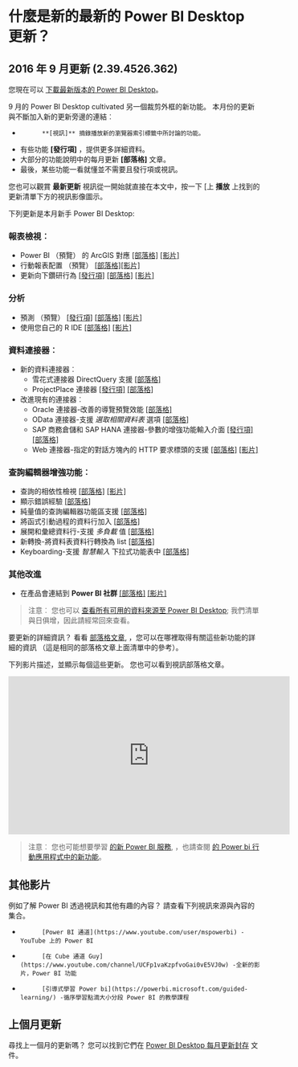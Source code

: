 <properties
   pageTitle="什麼是新的最新的 Power BI Desktop 更新？"
   description="什麼是新的最新的 Power BI Desktop 更新？"
   services="powerbi"
   documentationCenter=""
   authors="davidiseminger"
   manager="mblythe"
   backup=""
   editor=""
   tags=""
   qualityFocus="monitoring"
   qualityDate="05/31/2016"/>

<tags
   ms.service="powerbi"
   ms.devlang="NA"
   ms.topic="get-started-article"
   ms.tgt_pltfrm="NA"
   ms.workload="powerbi"
   ms.date="09/30/2016"
   ms.author="davidi"/>
# 什麼是新的最新的 Power BI Desktop 更新？

## 2016 年 9 月更新 (2.39.4526.362)

您現在可以 [下載最新版本的 Power BI Desktop](https://powerbi.microsoft.com/desktop)。

9 月的 Power BI Desktop cultivated 另一個裁剪外框的新功能。 本月份的更新與不斷加入新的更新旁邊的連結︰

-   
            **[視訊]** 摘錄播放新的瀏覽器索引標籤中所討論的功能。
-   有些功能 **[發行項]** ，提供更多詳細資料。
-   大部分的功能說明中的每月更新 **[部落格]** 文章。
-   最後，某些功能一看就懂並不需要且發行項或視訊。

您也可以觀賞 **最新更新** 視訊從一開始就直接在本文中，按一下 [上 **播放** 上找到的更新清單下方的視訊影像圖示。

下列更新是本月新手 Power BI Desktop:

### 報表檢視︰

-   Power BI （預覽） 的 ArcGIS 對應 [[部落格]](https://powerbi.microsoft.com/blog/power-bi-desktop-september-feature-summary/) [[影片]](https://youtu.be/pcUr6E8g_KI?t=2m8s)
-   行動報表配置 （預覽） [[部落格]](https://powerbi.microsoft.com/blog/power-bi-desktop-september-feature-summary/)[[影片]](https://youtu.be/pcUr6E8g_KI?t=3m59s)
-   更新向下鑽研行為 [[發行項]](powerbi-desktop-inline-hierarchy-labels.md) [[部落格]](https://powerbi.microsoft.com/blog/power-bi-desktop-september-feature-summary/) [[影片]](https://youtu.be/pcUr6E8g_KI?t=5m6s)


### 分析

-   預測 （預覽） [[發行項]](powerbi-desktop-analytics-pane.md) [[部落格]](https://powerbi.microsoft.com/blog/power-bi-desktop-september-feature-summary/) [[影片]](https://youtu.be/pcUr6E8g_KI?t=6m6s)
-   使用您自己的 R IDE [[部落格]](https://powerbi.microsoft.com/blog/power-bi-desktop-september-feature-summary/) [[影片]](https://youtu.be/pcUr6E8g_KI?t=6m56s)


### 資料連接器︰

-   新的資料連接器︰
    -   雪花式連接器 DirectQuery 支援 [[部落格]](https://powerbi.microsoft.com/blog/power-bi-desktop-september-feature-summary/)
    -   ProjectPlace 連接器 [[發行項]](powerbi-desktop-connect-impala.md) [[部落格]](https://powerbi.microsoft.com/blog/power-bi-desktop-september-feature-summary/)
-   改進現有的連接器︰
    -   Oracle 連接器-改善的導覽預覽效能 [[部落格]](https://powerbi.microsoft.com/blog/power-bi-desktop-september-feature-summary/)
    -   OData 連接器-支援 *選取相關資料表* 選項 [[部落格]](https://powerbi.microsoft.com/blog/power-bi-desktop-september-feature-summary/)
    -   SAP 商務倉儲和 SAP HANA 連接器-參數的增強功能輸入介面 [[發行項]](powerbi-desktop-sap-bw-connector.md) [[部落格]](https://powerbi.microsoft.com/blog/power-bi-desktop-september-feature-summary/)
    -   Web 連接器-指定的對話方塊內的 HTTP 要求標頭的支援 [[部落格]](https://powerbi.microsoft.com/blog/power-bi-desktop-september-feature-summary/) [[影片]](https://youtu.be/pcUr6E8g_KI?t=8m5s)


### 查詢編輯器增強功能︰

-   查詢的相依性檢視 [[部落格]](https://powerbi.microsoft.com/blog/power-bi-desktop-september-feature-summary/) [[影片]](https://youtu.be/pcUr6E8g_KI?t=8m37s)
-   顯示錯誤經驗 [[部落格]](https://powerbi.microsoft.com/blog/power-bi-desktop-september-feature-summary/)
-   純量值的查詢編輯器功能區支援 [[部落格]](https://powerbi.microsoft.com/blog/power-bi-desktop-september-feature-summary/)
-   將函式引動過程的資料行加入 [[部落格]](https://powerbi.microsoft.com/blog/power-bi-desktop-september-feature-summary/)
-   展開和彙總資料行-支援 *多負載* 值 [[部落格]](https://powerbi.microsoft.com/blog/power-bi-desktop-september-feature-summary/)
-   新轉換-將資料表資料行轉換為 list [[部落格]](https://powerbi.microsoft.com/blog/power-bi-desktop-september-feature-summary/)
-   Keyboarding-支援 *智慧輸入* 下拉式功能表中 [[部落格]](https://powerbi.microsoft.com/blog/power-bi-desktop-september-feature-summary/)


### 其他改進

-   在產品會連結到 **Power BI 社群** [[部落格]](https://powerbi.microsoft.com/blog/power-bi-desktop-september-feature-summary/) [[影片]](https://youtu.be/0VvG7Eqoke8?t=16m9s)


>注意︰ 您也可以 [查看所有可用的資料來源至 Power BI Desktop](powerbi-desktop-data-sources.md); 我們清單與日俱增，因此請經常回來查看。

要更新的詳細資訊？ 看看 [部落格文章](https://powerbi.microsoft.com/blog/power-bi-desktop-september-feature-summary/), ，您可以在哪裡取得有關這些新功能的詳細的資訊 （這是相同的部落格文章上面清單中的參考）。

下列影片描述，並顯示每個這些更新。 您也可以看到視訊部落格文章。

<iframe width="560" height="315" src="https://www.youtube.com/embed/pcUr6E8g_KI" frameborder="0" allowfullscreen></iframe>

>注意︰ 您也可能想要學習 [的新 Power BI 服務](powerbi-service-whats-new.md), ，也請查閱 [的 Power bi 行動應用程式中的新功能](powerbi-mobile-whats-new-in-the-mobile-apps.md)。

## 其他影片

例如了解 Power BI 透過視訊和其他有趣的內容？ 請查看下列視訊來源與內容的集合。

-   
            [Power BI 通道](https://www.youtube.com/user/mspowerbi) -YouTube 上的 Power BI
-   
            [在 Cube 通道 Guy](https://www.youtube.com/channel/UCFp1vaKzpfvoGai0vE5VJ0w) -全新的影片，Power BI 功能
-   
            [引導式學習 Power bi](https://powerbi.microsoft.com/guided-learning/) -循序學習點滴大小分段 Power BI 的教學課程

## 上個月更新

尋找上一個月的更新嗎？ 您可以找到它們在 [Power BI Desktop 每月更新封存](powerbi-desktop-latest-update-archive.md) 文件。
